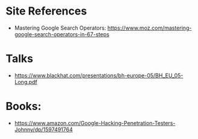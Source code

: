 # Site References
- Mastering Google Search Operators: https://www.moz.com/mastering-google-search-operators-in-67-steps

# Talks
- https://www.blackhat.com/presentations/bh-europe-05/BH_EU_05-Long.pdf

# Books: 
- https://www.amazon.com/Google-Hacking-Penetration-Testers-Johnny/dp/1597491764
